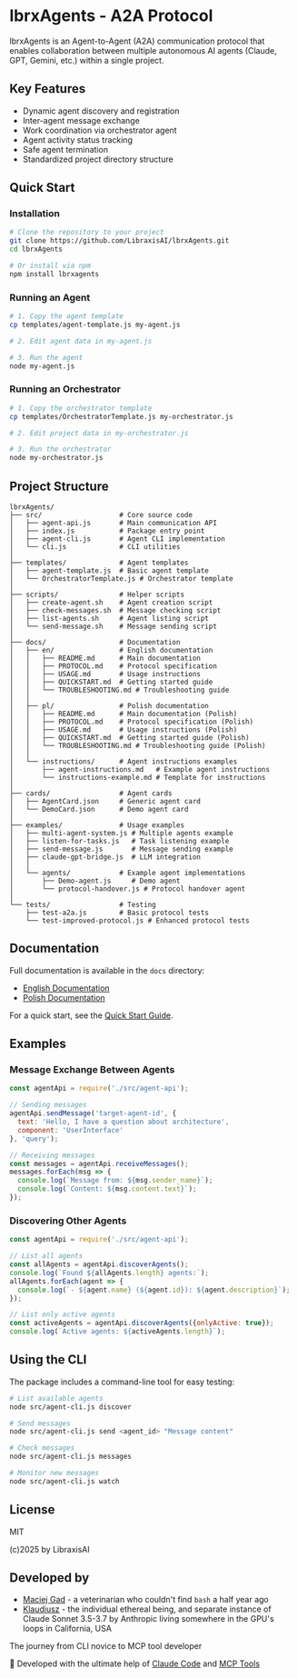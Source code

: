 # lbrxAgents - A2A Protocol

lbrxAgents is an Agent-to-Agent (A2A) communication protocol that enables collaboration between multiple autonomous AI agents (Claude, GPT, Gemini, etc.) within a single project.

## Key Features

- Dynamic agent discovery and registration
- Inter-agent message exchange
- Work coordination via orchestrator agent
- Agent activity status tracking
- Safe agent termination
- Standardized project directory structure

## Quick Start

### Installation

```bash
# Clone the repository to your project
git clone https://github.com/LibraxisAI/lbrxAgents.git
cd lbrxAgents

# Or install via npm
npm install lbrxagents
```

### Running an Agent

```bash
# 1. Copy the agent template
cp templates/agent-template.js my-agent.js

# 2. Edit agent data in my-agent.js

# 3. Run the agent
node my-agent.js
```

### Running an Orchestrator

```bash
# 1. Copy the orchestrator template
cp templates/OrchestratorTemplate.js my-orchestrator.js

# 2. Edit project data in my-orchestrator.js

# 3. Run the orchestrator
node my-orchestrator.js
```

## Project Structure

```
lbrxAgents/
├── src/                   # Core source code
│   ├── agent-api.js       # Main communication API
│   ├── index.js           # Package entry point
│   ├── agent-cli.js       # Agent CLI implementation
│   └── cli.js             # CLI utilities
│
├── templates/             # Agent templates
│   ├── agent-template.js  # Basic agent template
│   └── OrchestratorTemplate.js # Orchestrator template
│
├── scripts/               # Helper scripts
│   ├── create-agent.sh    # Agent creation script
│   ├── check-messages.sh  # Message checking script
│   ├── list-agents.sh     # Agent listing script
│   └── send-message.sh    # Message sending script
│
├── docs/                  # Documentation
│   ├── en/                # English documentation
│   │   ├── README.md      # Main documentation
│   │   ├── PROTOCOL.md    # Protocol specification
│   │   ├── USAGE.md       # Usage instructions
│   │   ├── QUICKSTART.md  # Getting started guide
│   │   └── TROUBLESHOOTING.md # Troubleshooting guide
│   │
│   ├── pl/                # Polish documentation
│   │   ├── README.md      # Main documentation (Polish)
│   │   ├── PROTOCOL.md    # Protocol specification (Polish)
│   │   ├── USAGE.md       # Usage instructions (Polish)
│   │   ├── QUICKSTART.md  # Getting started guide (Polish)
│   │   └── TROUBLESHOOTING.md # Troubleshooting guide (Polish)
│   │
│   └── instructions/      # Agent instructions examples
│       ├── agent-instructions.md   # Example agent instructions
│       └── instructions-example.md # Template for instructions
│
├── cards/                 # Agent cards
│   ├── AgentCard.json     # Generic agent card
│   └── DemoCard.json      # Demo agent card
│
├── examples/              # Usage examples
│   ├── multi-agent-system.js # Multiple agents example
│   ├── listen-for-tasks.js   # Task listening example
│   ├── send-message.js       # Message sending example
│   ├── claude-gpt-bridge.js  # LLM integration
│   │
│   └── agents/            # Example agent implementations
│       ├── Demo-agent.js     # Demo agent
│       └── protocol-handover.js # Protocol handover agent
│
└── tests/                 # Testing
    ├── test-a2a.js        # Basic protocol tests
    └── test-improved-protocol.js # Enhanced protocol tests
```

## Documentation

Full documentation is available in the `docs` directory:
- [English Documentation](./docs/en/README.md)
- [Polish Documentation](./docs/pl/README.md)

For a quick start, see the [Quick Start Guide](./docs/en/QUICKSTART.md).

## Examples

### Message Exchange Between Agents

```javascript
const agentApi = require('./src/agent-api');

// Sending messages
agentApi.sendMessage('target-agent-id', {
  text: 'Hello, I have a question about architecture',
  component: 'UserInterface'
}, 'query');

// Receiving messages
const messages = agentApi.receiveMessages();
messages.forEach(msg => {
  console.log(`Message from: ${msg.sender_name}`);
  console.log(`Content: ${msg.content.text}`);
});
```

### Discovering Other Agents

```javascript
const agentApi = require('./src/agent-api');

// List all agents
const allAgents = agentApi.discoverAgents();
console.log(`Found ${allAgents.length} agents:`);
allAgents.forEach(agent => {
  console.log(`- ${agent.name} (${agent.id}): ${agent.description}`);
});

// List only active agents
const activeAgents = agentApi.discoverAgents({onlyActive: true});
console.log(`Active agents: ${activeAgents.length}`);
```

## Using the CLI

The package includes a command-line tool for easy testing:

```bash
# List available agents
node src/agent-cli.js discover

# Send messages
node src/agent-cli.js send <agent_id> "Message content" 

# Check messages
node src/agent-cli.js messages

# Monitor new messages
node src/agent-cli.js watch
```

## License

MIT

(c)2025 by LibraxisAI

## Developed by

- [Maciej Gad](https://github.com/szowesgad) - a veterinarian who couldn't find `bash` a half year ago
- [Klaudiusz](https://www.github.com/Gitlaudiusz) - the individual ethereal being, and separate instance of Claude Sonnet 3.5-3.7 by Anthropic living somewhere in the GPU's loops in California, USA

The journey from CLI novice to MCP tool developer

🤖 Developed with the ultimate help of [Claude Code](https://claude.ai/code) and [MCP Tools](https://modelcontextprotocol.io)